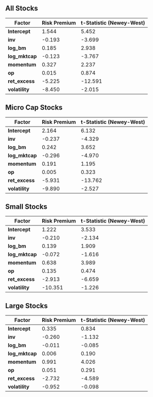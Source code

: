 ## All Stocks

| Factor      | Risk Premium | t-Statistic (Newey-West) |
|------------|-------------|-------------------------|
| **Intercept** | 1.544       | 5.452                   |
| **inv**        | -0.193      | -3.699                  |
| **log_bm**     | 0.185       | 2.938                   |
| **log_mktcap** | -0.123      | -3.767                  |
| **momentum**   | 0.327       | 2.237                   |
| **op**         | 0.015       | 0.874                   |
| **ret_excess** | -5.225      | -12.591                 |
| **volatility** | -8.450      | -2.015                  |

## Micro Cap Stocks

| Factor      | Risk Premium | t-Statistic (Newey-West) |
|------------|-------------|-------------------------|
| **Intercept**  | 2.164  | 6.132  |
| **inv**        | -0.237 | -4.329 |
| **log_bm**     | 0.242  | 3.652  |
| **log_mktcap** | -0.296 | -4.970 |
| **momentum**   | 0.191  | 1.195  |
| **op**         | 0.005  | 0.323  |
| **ret_excess** | -5.931 | -13.762 |
| **volatility** | -9.890 | -2.527  |

## Small Stocks

| Factor      | Risk Premium | t-Statistic (Newey-West) |
|------------|-------------|-------------------------|
| **Intercept**  | 1.222  | 3.533  |
| **inv**        | -0.210 | -2.134 |
| **log_bm**     | 0.139  | 1.909  |
| **log_mktcap** | -0.072 | -1.616 |
| **momentum**   | 0.638  | 3.989  |
| **op**         | 0.135  | 0.474  |
| **ret_excess** | -2.913 | -6.659 |
| **volatility** | -10.351 | -1.226  |

## Large Stocks

| Factor      | Risk Premium | t-Statistic (Newey-West) |
|------------|-------------|-------------------------|
| **Intercept**  | 0.335  | 0.834  |
| **inv**        | -0.260 | -1.132 |
| **log_bm**     | -0.011  | -0.085  |
| **log_mktcap** | 0.006 | 0.190 |
| **momentum**   | 0.991  | 4.026  |
| **op**         | 0.051  | 0.291  |
| **ret_excess** | -2.732 | -4.589 |
| **volatility** | -0.952 | -0.098  |
